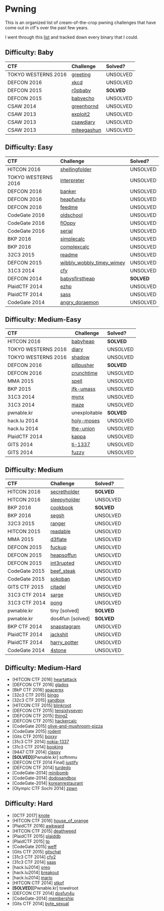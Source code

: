 # Pwning

This is an organized list of cream-of-the-crop pwning challenges that have come out in ctf's over the past few years.

I went through this [list](https://pastebin.com/uyifxgPu) and tracked down every binary that I could.

## Difficulty: Baby

| CTF                   | Challenge                                                                         | Solved?       |
|:----------------------|:----------------------------------------------------------------------------------|:--------------|
| TOKYO WESTERNS 2016   | [greeting](https://github.com/aidielse/pwning/tree/master/Baby/greeting)          | UNSOLVED      |
| DEFCON 2016           | [xkcd](https://github.com/aidielse/pwning/tree/master/Baby/xkcd)                  | UNSOLVED      |
| DEFCON 2015           | [r0pbaby](https://github.com/aidielse/pwning/tree/master/Baby/r0pbaby)            | __SOLVED__    |
| DEFCON 2015           | [babyecho](https://github.com/aidielse/pwning/tree/master/Baby/babyecho)          | UNSOLVED      |
| CSAW 2014             | [greenhornd](https://github.com/aidielse/pwning/tree/master/Baby/greenhornd)      | UNSOLVED      |
| CSAW 2013             | [exploit2](https://github.com/aidielse/pwning/tree/master/Baby/exploit2)          | UNSOLVED      |
| CSAW 2013             | [csawdiary](https://github.com/aidielse/pwning/tree/master/Baby/csawdiary)        | UNSOLVED      |
| CSAW 2013             | [miteegashun](https://github.com/aidielse/pwning/tree/master/Baby/miteegashun)    | UNSOLVED      |
 
## Difficulty: Easy

| CTF                   | Challenge                                                                                                     | Solved?       |
|:----------------------|:--------------------------------------------------------------------------------------------------------------|:--------------|
| HITCON  2016          | [shellingfolder](https://github.com/aidielse/pwning/tree/master/Easy/shellingfolder)                          | UNSOLVED      |
| TOKYO WESTERNS 2016   | [interpreter](https://github.com/aidielse/pwning/tree/master/Easy/interpreter)                                | UNSOLVED      |
| DEFCON 2016           | [banker](https://github.com/aidielse/pwning/tree/master/Easy/banker)                                          | UNSOLVED      |
| DEFCON 2016           | [heapfun4u](https://github.com/aidielse/pwning/tree/master/Easy/heapfun4u)                                    | UNSOLVED      |
| DEFCON 2016           | [feedme](https://github.com/aidielse/pwning/tree/master/Easy/feedme)                                          | UNSOLVED      |
| CodeGate 2016         | [oldschool](https://github.com/aidielse/pwning/tree/master/Easy/oldschool)                                    | UNSOLVED      |
| CodeGate 2016         | [flOppy](https://github.com/aidielse/pwning/tree/master/Easy/fl0ppy)                                          | UNSOLVED      |
| CodeGate 2016         | [serial](https://github.com/aidielse/pwning/tree/master/Easy/serial)                                          | UNSOLVED      |
| BKP 2016              | [simplecalc](https://github.com/aidielse/pwning/tree/master/Easy/simplecalc)                                  | UNSOLVED      |
| BKP 2016              | [complexcalc](https://github.com/aidielse/pwning/tree/master/Easy/complexcalc)                                | UNSOLVED      |
| 32C3 2015             | [readme](https://github.com/aidielse/pwning/tree/master/Easy/readme)                                          | UNSOLVED      |
| DEFCON 2015           | [wibbly\_wobbly\_timey\_wimey](https://github.com/aidielse/pwning/tree/master/Easy/wibbly_wobbly_timey_wimey) | UNSOLVED      |
| 31C3 2014             | [cfy](https://github.com/aidielse/pwning/tree/master/Easy/cfy)                                                | UNSOLVED      |
| DEFCON 2014           | [babysfirstheap](https://github.com/aidielse/pwning/tree/master/Easy/babysfirstheap)                          | __SOLVED__    |
| PlaidCTF 2014         | [ezhp](https://github.com/aidielse/pwning/tree/master/Easy/ezhp)                                              | UNSOLVED      |
| PlaidCTF 2014         | [sass](https://github.com/aidielse/pwning/tree/master/Easy/sass)                                              | UNSOLVED      |
| CodeGate 2014         | [angry\_doraemon](https://github.com/aidielse/pwning/tree/master/Easy/angry_doraemon)                         | UNSOLVED      |
 
## Difficulty: Medium-Easy

| CTF                   | Challenge                                                                             | Solved?       |
|:----------------------|---------------------------------------------------------------------------------------|:--------------|
| HITCON 2016           | [babyheap](https://github.com/aidielse/pwning/tree/master/Medium-Easy/babyheap)       | __SOLVED__    |
| TOKYO WESTERNS 2016   | [diary](https://github.com/aidielse/pwning/tree/master/Medium-Easy/diary)             | UNSOLVED      |
| TOKYO WESTERNS 2016   | [shadow](https://github.com/aidielse/pwning/tree/master/Medium-Easy/shadow)           | UNSOLVED      |
| DEFCON 2016           | [pillpusher](https://github.com/aidielse/pwning/tree/master/Medium-Easy/pillpusher)   | __SOLVED__    |
| DEFCON 2016           | [crunchtime](https://github.com/aidielse/pwning/tree/master/Medium-Easy/crunchtime)   | UNSOLVED      |
| MMA 2015              | [spell](https://github.com/aidielse/pwning/tree/master/Medium-Easy/spell)             | UNSOLVED      |
| BKP 2015              | [jfk-umass](https://github.com/aidielse/pwning/tree/master/Medium-Easy/jfk-umass)     | UNSOLVED      |
| 31C3 2014             | [mynx](https://github.com/aidielse/pwning/tree/master/Medium-Easy/mynx)               | UNSOLVED      |
| 31C3 2014             | [maze](https://github.com/aidielse/pwning/tree/master/Medium-Easy/maze)               | UNSOLVED      |
| pwnable.kr            | unexploitable                                                                         | __SOLVED__    |
| hack.lu 2014          | [holy-moses](https://github.com/aidielse/pwning/tree/master/Medium-Easy/holy-moses)   | UNSOLVED      |
| hack.lu 2014          | [the-union](https://github.com/aidielse/pwning/tree/master/Medium-Easy/the-union)     | UNSOLVED      |
| PlaidCTF 2014         | [kappa](https://github.com/aidielse/pwning/tree/master/Medium-Easy/kappa)             | UNSOLVED      |
| GITS 2014             | [ti-1337](https://github.com/aidielse/pwning/tree/master/Medium-Easy/ti-1337)         | UNSOLVED      |
| GITS 2014             | [fuzzy](https://github.com/aidielse/pwning/tree/master/Medium-Easy/fuzzy)             | UNSOLVED      |

## Difficulty: Medium
| CTF           | Challenge                                                                             | Solved?       |
|:--------------|:--------------------------------------------------------------------------------------|:--------------|
| HITCON 2016   | [secretholder](https://github.com/aidielse/pwning/tree/master/Medium/secretholder)    | __SOLVED__    |
| HITCON 2016   | [sleepyholder](https://github.com/aidielse/pwning/tree/master/Medium/sleepyholder)    | UNSOLVED      |
| BKP 2016      | [cookbook](https://github.com/aidielse/pwning/tree/master/Medium/cookbook)            | __SOLVED__    |
| BKP 2016      | [segsh](https://github.com/aidielse/pwning/tree/master/Medium/segsh)                  | UNSOLVED      |
| 32C3 2015     | [ranger](https://github.com/aidielse/pwning/tree/master/Medium/ranger)                | UNSOLVED      |
| HITCON 2015   | [readable](https://github.com/aidielse/pwning/tree/master/Medium/readable)            | UNSOLVED      |
| MMA 2015      | [d3flate](https://github.com/aidielse/pwning/tree/master/Medium/d3flate)              | UNSOLVED      |
| DEFCON 2015   | [fuckup](https://github.com/aidielse/pwning/tree/master/Medium/fuckup)                | UNSOLVED      |
| DEFCON 2015   | [heapsoffun](https://github.com/aidielse/pwning/tree/master/Medium/heapsoffun)        | UNSOLVED      |
| DEFCON 2015   | [int3rupted](https://github.com/aidielse/pwning/tree/master/Medium/int3rupted)        | UNSOLVED      |
| CodeGate 2015 | [beef\_steak](https://github.com/aidielse/pwning/tree/master/Medium/beef_steak)       | UNSOLVED      |
| CodeGate 2015 | [sokoban](https://github.com/aidielse/pwning/tree/master/Medium/sokoban)              | UNSOLVED      |
| GITS CTF 2015 | [citadel](https://github.com/aidielse/pwning/tree/master/Medium/citadel)              | UNSOLVED      |
| 31C3 CTF 2014 | [sarge](https://github.com/aidielse/pwning/tree/master/Medium/sarge)                  | UNSOLVED      |
| 31C3 CTF 2014 | [pong](https://github.com/aidielse/pwning/tree/master/Medium/pong)                    | UNSOLVED      |
| pwnable.kr    | tiny [solved]                                                                         | __SOLVED__    |
| pwnable.kr    | dos4fun [solved]                                                                      | __SOLVED__    |
| BKP CTF 2014  | [snapstagram](https://github.com/aidielse/pwning/tree/master/Medium/snapstagram)      | UNSOLVED      |
| PlaidCTF 2014 | [jackshit](https://github.com/aidielse/pwning/tree/master/Medium/jackshit)            | UNSOLVED      |
| PlaidCTF 2014 | [harry\_potter](https://github.com/aidielse/pwning/tree/master/Medium/harry_potter)   | UNSOLVED      |
| CodeGate 2014 | [4stone](https://github.com/aidielse/pwning/tree/master/Medium/4stone)                | UNSOLVED      |
 
## Difficulty: Medium-Hard
 
* \[HITCON CTF 2016\] [heartattack](https://github.com/aidielse/pwning/tree/master/Medium-Hard/heartattack)
* \[DEFCON CTF 2016\] [glados](https://github.com/aidielse/pwning/tree/master/Medium-Hard/glados)
* \[BkP CTF 2016\] [spacerex](https://github.com/aidielse/pwning/tree/master/Medium-Hard/spacerex)
* \[32c3 CTF 2015\] [bingo](https://github.com/aidielse/pwning/tree/master/Medium-Hard/bingo)
* \[32c3 CTF 2015\] [sandbox](https://github.com/aidielse/pwning/tree/master/Medium-Hard/sandbox)
* \[HITCON CTF 2015\] [blinkroot](https://github.com/aidielse/pwning/tree/master/Medium-Hard/blinkroot)
* \[DEFCON CTF 2015\] [tensixtyseven](https://github.com/aidielse/pwning/tree/master/Medium-Hard/tensixtyseven)
* \[DEFCON CTF 2015\] [thing2](https://github.com/aidielse/pwning/tree/master/Medium-Hard/thing2)
* \[DEFCON CTF 2015\] [hackercalc](https://github.com/aidielse/pwning/tree/master/Medium-Hard/hackercalc)
* \[CodeGate 2015\] [olive-and-mushroom-pizza](https://github.com/aidielse/pwning/tree/master/Medium-Hard/olive-and-mushroom-pizza)
* \[CodeGate 2015\] [rodent](https://github.com/aidielse/pwning/tree/master/Medium-Hard/rodent)
* \[Gits CTF 2015\] [boxxy](https://github.com/aidielse/pwning/tree/master/Medium-Hard/boxxy)
* \[31c3 CTF 2014\] [nokia-1337](https://github.com/aidielse/pwning/tree/master/Medium-Hard/nokia-1337)
* \[31c3 CTF 2014\] [booking](https://github.com/aidielse/pwning/tree/master/Medium-Hard/booking)
* \[9447 CTF 2014\] [classy](https://github.com/aidielse/pwning/tree/master/Medium-Hard/classy)
* __\[SOLVED\]__\[Pwnable.kr\] softmmu
* \[DEFCON CTF 2014 Final\] [justify](https://github.com/aidielse/pwning/tree/master/Medium-Hard/justify)
* \[DEFCON CTF 2014\] [turdedo](https://github.com/aidielse/pwning/tree/master/Medium-Hard/turdedo)
* \[CodeGate-2014\] [minibomb](https://github.com/aidielse/pwning/tree/master/Medium-Hard/minibomb)
* \[CodeGate-2014\] [dodosandbox](https://github.com/aidielse/pwning/tree/master/Medium-Hard/dodosandbox)
* \[CodeGate-2014\] [koreanrestaurant](https://github.com/aidielse/pwning/tree/master/Medium-Hard/koreanrestaurant)
* \[Olympic CTF Sochi 2014\] [zpwn](https://github.com/aidielse/pwning/tree/master/Medium-Hard/zpwn)

## Difficulty: Hard
 
* \[0CTF 2017\] [knote](https://github.com/aidielse/pwning/tree/master/Hard/knote)
* \[HITCON CTF 2016\] [house\_of\_orange](https://github.com/aidielse/pwning/tree/master/Hard/house_of_orange)
* \[PlaidCTF 2016\] [awkward](https://github.com/aidielse/pwning/tree/master/Hard/awkward)
* \[HITCON CTF 2015\] [deathweed](https://github.com/aidielse/pwning/tree/master/Hard/deathweed)
* \[PlaidCTF 2015\] [plaiddb](https://github.com/aidielse/pwning/tree/master/Hard/plaiddb)
* \[PlaidCTF 2015\] [tp](https://github.com/aidielse/pwning/tree/master/Hard/tp)
* \[CodeGate 2015\] [weff](https://github.com/aidielse/pwning/tree/master/Hard/weff)
* \[Gits CTF 2015\] [gitschat](https://github.com/aidielse/pwning/tree/master/Hard/gitschat)
* \[31c3 CTF 2014\] [cfy2](https://github.com/aidielse/pwning/tree/master/Hard/cfy2)
* \[31c3 CTF 2014\] [saas](https://github.com/aidielse/pwning/tree/master/Hard/saas)
* \[hack.lu2014\] [oreo](https://github.com/aidielse/pwning/tree/master/Hard/oreo)
* \[hack.lu2014\] [breakout](https://github.com/aidielse/pwning/tree/master/Hard/breakout)
* \[hack.lu2014\] [mario](https://github.com/aidielse/pwning/tree/master/Hard/mario)
* \[HITCON CTF 2014\] [stkof](https://github.com/aidielse/pwning/tree/master/Hard/stkof)
* __\[SOLVED\]__\[Pwnable.kr\] towelroot
* \[DEFCON CTF 2014\] [dosfun4u](https://github.com/aidielse/pwning/tree/master/Hard/dosfun4u)
* \[CodeGate-2014\] [membership](https://github.com/aidielse/pwning/tree/master/Hard/membership)
* \[Gits CTF 2014\] [byte\_sexual](https://github.com/aidielse/pwning/tree/master/Hard/byte_sexual)
